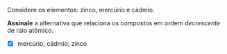 Considere os elementos: zinco, mercúrio e cádmio.

**Assinale** a alternativa que relaciona os compostos em ordem *decrescente* de raio atômico.

- [x] mercúrio; cádmio; zinco

